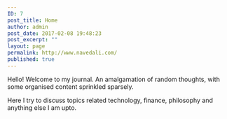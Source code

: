 ```yaml
---
ID: 7
post_title: Home
author: admin
post_date: 2017-02-08 19:48:23
post_excerpt: ""
layout: page
permalink: http://www.navedali.com/
published: true
---
```

Hello! Welcome to my journal.&nbsp;An amalgamation of random thoughts, with some organised content sprinkled sparsely.

Here I try to discuss topics related technology, finance, philosophy and anything else I am upto.